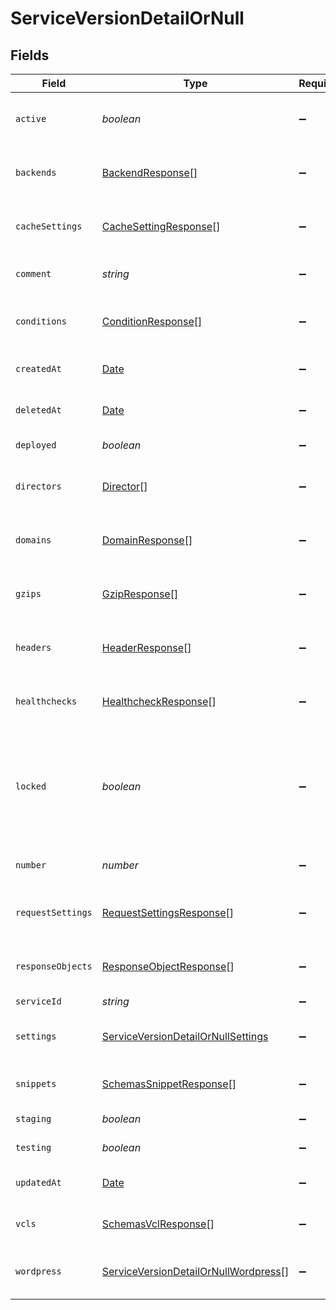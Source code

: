 # ServiceVersionDetailOrNull


## Fields

| Field                                                                                               | Type                                                                                                | Required                                                                                            | Description                                                                                         | Example                                                                                             |
| --------------------------------------------------------------------------------------------------- | --------------------------------------------------------------------------------------------------- | --------------------------------------------------------------------------------------------------- | --------------------------------------------------------------------------------------------------- | --------------------------------------------------------------------------------------------------- |
| `active`                                                                                            | *boolean*                                                                                           | :heavy_minus_sign:                                                                                  | Whether this is the active version or not.                                                          |                                                                                                     |
| `backends`                                                                                          | [BackendResponse](../../models/shared/backendresponse.md)[]                                         | :heavy_minus_sign:                                                                                  | List of backends associated to this service.                                                        |                                                                                                     |
| `cacheSettings`                                                                                     | [CacheSettingResponse](../../models/shared/cachesettingresponse.md)[]                               | :heavy_minus_sign:                                                                                  | List of cache settings associated to this service.                                                  |                                                                                                     |
| `comment`                                                                                           | *string*                                                                                            | :heavy_minus_sign:                                                                                  | A freeform descriptive note.                                                                        |                                                                                                     |
| `conditions`                                                                                        | [ConditionResponse](../../models/shared/conditionresponse.md)[]                                     | :heavy_minus_sign:                                                                                  | List of conditions associated to this service.                                                      |                                                                                                     |
| `createdAt`                                                                                         | [Date](https://developer.mozilla.org/en-US/docs/Web/JavaScript/Reference/Global_Objects/Date)       | :heavy_minus_sign:                                                                                  | Date and time in ISO 8601 format.                                                                   | 2020-04-09T18:14:30Z                                                                                |
| `deletedAt`                                                                                         | [Date](https://developer.mozilla.org/en-US/docs/Web/JavaScript/Reference/Global_Objects/Date)       | :heavy_minus_sign:                                                                                  | Date and time in ISO 8601 format.                                                                   | 2020-04-09T18:14:30Z                                                                                |
| `deployed`                                                                                          | *boolean*                                                                                           | :heavy_minus_sign:                                                                                  | Unused at this time.                                                                                |                                                                                                     |
| `directors`                                                                                         | [Director](../../models/shared/director.md)[]                                                       | :heavy_minus_sign:                                                                                  | List of directors associated to this service.                                                       |                                                                                                     |
| `domains`                                                                                           | [DomainResponse](../../models/shared/domainresponse.md)[]                                           | :heavy_minus_sign:                                                                                  | List of domains associated to this service.                                                         |                                                                                                     |
| `gzips`                                                                                             | [GzipResponse](../../models/shared/gzipresponse.md)[]                                               | :heavy_minus_sign:                                                                                  | List of gzip rules associated to this service.                                                      |                                                                                                     |
| `headers`                                                                                           | [HeaderResponse](../../models/shared/headerresponse.md)[]                                           | :heavy_minus_sign:                                                                                  | List of headers associated to this service.                                                         |                                                                                                     |
| `healthchecks`                                                                                      | [HealthcheckResponse](../../models/shared/healthcheckresponse.md)[]                                 | :heavy_minus_sign:                                                                                  | List of healthchecks associated to this service.                                                    |                                                                                                     |
| `locked`                                                                                            | *boolean*                                                                                           | :heavy_minus_sign:                                                                                  | Whether this version is locked or not. Objects can not be added or edited on locked versions.       |                                                                                                     |
| `number`                                                                                            | *number*                                                                                            | :heavy_minus_sign:                                                                                  | The number of this version.                                                                         | 1                                                                                                   |
| `requestSettings`                                                                                   | [RequestSettingsResponse](../../models/shared/requestsettingsresponse.md)[]                         | :heavy_minus_sign:                                                                                  | List of request settings for this service.                                                          |                                                                                                     |
| `responseObjects`                                                                                   | [ResponseObjectResponse](../../models/shared/responseobjectresponse.md)[]                           | :heavy_minus_sign:                                                                                  | List of response objects for this service.                                                          |                                                                                                     |
| `serviceId`                                                                                         | *string*                                                                                            | :heavy_minus_sign:                                                                                  | N/A                                                                                                 | SU1Z0isxPaozGVKXdv0eY                                                                               |
| `settings`                                                                                          | [ServiceVersionDetailOrNullSettings](../../models/shared/serviceversiondetailornullsettings.md)     | :heavy_minus_sign:                                                                                  | List of default settings for this service.                                                          |                                                                                                     |
| `snippets`                                                                                          | [SchemasSnippetResponse](../../models/shared/schemassnippetresponse.md)[]                           | :heavy_minus_sign:                                                                                  | List of VCL snippets for this service.                                                              |                                                                                                     |
| `staging`                                                                                           | *boolean*                                                                                           | :heavy_minus_sign:                                                                                  | Unused at this time.                                                                                |                                                                                                     |
| `testing`                                                                                           | *boolean*                                                                                           | :heavy_minus_sign:                                                                                  | Unused at this time.                                                                                |                                                                                                     |
| `updatedAt`                                                                                         | [Date](https://developer.mozilla.org/en-US/docs/Web/JavaScript/Reference/Global_Objects/Date)       | :heavy_minus_sign:                                                                                  | Date and time in ISO 8601 format.                                                                   | 2020-04-09T18:14:30Z                                                                                |
| `vcls`                                                                                              | [SchemasVclResponse](../../models/shared/schemasvclresponse.md)[]                                   | :heavy_minus_sign:                                                                                  | List of VCL files for this service.                                                                 |                                                                                                     |
| `wordpress`                                                                                         | [ServiceVersionDetailOrNullWordpress](../../models/shared/serviceversiondetailornullwordpress.md)[] | :heavy_minus_sign:                                                                                  | A list of Wordpress rules with this service.                                                        |                                                                                                     |